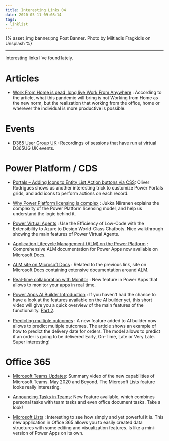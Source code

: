```yaml
---
title: Interesting Links 04
date: 2020-05-11 09:08:14
tags:
- linklist
---
```

{% asset_img banner.png Post Banner. Photo by Miltiadis Fragkidis on Unsplash %}

---

Interesting links I've found lately.

# Articles
- [Work From Home is dead, long live Work From Anywhere](https://techcrunch.com/2020/05/18/work-from-home-is-dead-long-live-work-from-anywhere/) : According to the article, what this pandemic will bring is not Working from Home as the new norm, but the realization that working from the office, home or wherever the individual is more productive is possible.

# Events

- [D365 User Group UK](https://www.youtube.com/channel/UCFNIDpq550fZb1pPW7SYAfQ/videos) : Recordings of sessions that have run at virtual D365UG UK events.

<!-- more -->


# Power Platform / CDS

- [Portals – Adding Icons to Entity List Action buttons via CSS](https://oliverrodrigues365.com/2020/05/10/power-apps-portals-adding-icons-to-entity-list-action-buttons-via-css/): Oliver Rodrigues shows us another interesting trick to customize Power Portals grids, and add icons to perform actions on each record. 

- [Why Power Platform licensing is complex](https://jukkaniiranen.com/2020/04/why-power-platform-licensing-is-complex-part-1-products/) : Jukka Niiranen explains the complexity of the Power Platform licensing model, and help us understand the logic behind it. 

- [Power Virtual Agents](https://youtu.be/oJWJA-U4-m8) :  Use the Efficiency of Low-Code with the Extensibility to Azure to Design World-Class Chatbots. Nice walkthrough showing the main features of Power Virtual Agents. 

- [Application Lifecycle Management (ALM) on the Power Platform](https://powerapps.microsoft.com/en-us/blog/finally-application-lifecycle-management-alm-on-the-power-platform-explained/) : Comprehensive ALM documentation for Power Apps now available on Microsoft Docs. 

- [ALM site on Microsoft Docs](https://docs.microsoft.com/en-us/power-platform/alm/) : Related to the previous link, site on Microsoft Docs containing extensive documentation around ALM. 

- [Real-time collaboration with Monitor](https://powerapps.microsoft.com/en-us/blog/collaborate-and-debug-an-app-together-in-real-time-with-monitor/) : New feature in Power Apps that allows to monitor your apps in real time. 


- [Power Apps AI Builder Introduction](https://youtu.be/gpgDs6dr5bk) : If you haven't had the chance to have a look at the features available on the AI builder yet, this short video will give you a quick overview of the main features of the functionality. [Part 2](https://youtu.be/GIyzQVP6_Vw).


- [Predicting multiple outcomes](https://powerapps.microsoft.com/en-us/blog/ai-builder-now-supports-predicting-multiple-outcomes-preview/) : A new feature added to AI builder now allows to predict multiple outcomes. The article shows an example of how to predict the delivery date for orders. The model allows to predict if an order is going to be delivered Early, On-Time, Late or Very Late. Super interesting!


# Office 365

- [Microsoft Teams Updates](https://youtu.be/_IVOV3G8mZ4): Summary video of the new capabilities of Microsoft Teams. May 2020 and Beyond. The Microsoft Lists feature looks really interesting. 

- [Announcing Tasks in Teams](https://techcommunity.microsoft.com/t5/planner-blog/announcing-tasks-in-teams-a-coherent-task-management-experience/ba-p/969386): New feature available, which combines personal tasks with team tasks and even office document tasks. Take a look!

- [Microsoft Lists](https://youtu.be/plshQSoe_OY) : Interesting to see how simply and yet powerful it is. This new application in Office 365 allows you to easily created data structures with some editing and visualization features. Is like a mini-version of Power Apps on its own.  